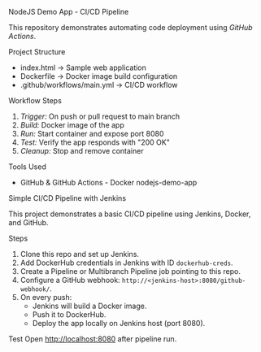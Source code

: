 NodeJS Demo App - CI/CD Pipeline

This repository demonstrates automating code deployment using *GitHub Actions*.

 Project Structure
- index.html → Sample web application
- Dockerfile → Docker image build configuration
- .github/workflows/main.yml → CI/CD workflow

 Workflow Steps
1. *Trigger:* On push or pull request to main branch
2. *Build:* Docker image of the app
3. *Run:* Start container and expose port 8080
4. *Test:* Verify the app responds with "200 OK"
5. *Cleanup:* Stop and remove container

 Tools Used
- GitHub & GitHub Actions
- Docker
 nodejs-demo-app

Simple CI/CD Pipeline with Jenkins

This project demonstrates a basic CI/CD pipeline using Jenkins, Docker, and GitHub.

Steps
1. Clone this repo and set up Jenkins.
2. Add DockerHub credentials in Jenkins with ID `dockerhub-creds`.
3. Create a Pipeline or Multibranch Pipeline job pointing to this repo.
4. Configure a GitHub webhook: `http://<jenkins-host>:8080/github-webhook/`.
5. On every push:
   - Jenkins will build a Docker image.
   - Push it to DockerHub.
   - Deploy the app locally on Jenkins host (port 8080).

Test
Open [http://localhost:8080](http://localhost:8080) after pipeline run.
